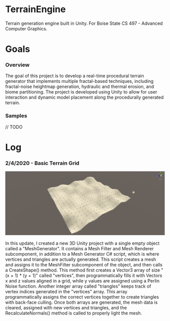 # TerrainEngine
Terrain generation engine built in Unity. For Boise State CS 497 - Advanced Computer Graphics.

# Goals

### Overview
The goal of this project is to develop a real-time procedural terrain generator that implements multiple fractal-based techniques, including fractal-noise heightmap generation, hydraulic and thermal erosion, and biome partitioning. The project is developed using Unity to allow for user interaction and dynamic model placement along the procedurally generated terrain.

### Samples
// TODO

# Log

### 2/4/2020 - Basic Terrain Grid
![1](Images/1.PNG)

In this update, I created a new 3D Unity project with a single empty object called a "MeshGenerator". It contains a Mesh Filter and Mesh Renderer subcomponent, in addition to a Mesh Generator C# script, which is where vertices and triangles are actually generated. This script creates a mesh and assigns it to the MeshFilter subcomponent of the object, and then calls a CreateShape() method. This method first creates a Vector3 array of size "(x + 1) * (y + 1)" called "vertices", then programmatically fills it with Vectors x and z values aligned in a grid, while y values are assigned using a Perlin Noise function. Another integer array called "triangles" keeps track of vertex indices generated in the "vertices" array. This array programmatically assigns the correct vertices together to create triangles with back-face culling. Once both arrays are generated, the mesh data is cleared, assigned with new vertices and triangles, and the RecalculateNormals() method is called to properly light the mesh.
